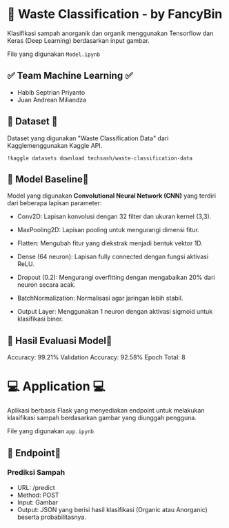 # **📝 Waste Classification - by FancyBin** 

Klasifikasi sampah anorganik dan organik menggunakan Tensorflow dan Keras (Deep Learning) berdasarkan input gambar.

File yang digunakan `Model.ipynb`

## **✅ Team Machine Learning ✅**
- Habib Septrian Priyanto
- Juan Andrean Miliandza

## **💼 Dataset 💼**
Dataset yang digunakan "Waste Classification Data" dari Kagglemenggunakan Kaggle API.

`!kaggle datasets download techsash/waste-classification-data`

## **📍 Model Baseline📍**
Model yang digunakan **Convolutional Neural Network (CNN)** yang terdiri dari beberapa lapisan parameter:

- Conv2D: Lapisan konvolusi dengan 32 filter dan ukuran kernel (3,3).

- MaxPooling2D: Lapisan pooling untuk mengurangi dimensi fitur.

- Flatten: Mengubah fitur yang diekstrak menjadi bentuk vektor 1D.

- Dense (64 neuron): Lapisan fully connected dengan fungsi aktivasi ReLU.

- Dropout (0.2): Mengurangi overfitting dengan mengabaikan 20% dari neuron secara acak.

- BatchNormalization: Normalisasi agar jaringan lebih stabil.

- Output Layer: Menggunakan 1 neuron dengan aktivasi sigmoid untuk klasifikasi biner.

## **📍 Hasil Evaluasi Model📍**

Accuracy: 99.21%
Validation Accuracy: 92.58%
Epoch Total: 8

# **💻 Application 💻** 
Aplikasi berbasis Flask yang menyediakan endpoint untuk melakukan klasifikasi sampah berdasarkan gambar yang diunggah pengguna.

File yang digunakan `app.ipynb`

 ## **📍 Endpoint📍**
 ### Prediksi Sampah

- URL: /predict
- Method: POST
- Input: Gambar
- Output: JSON yang berisi hasil klasifikasi (Organic atau Anorganic) beserta probabilitasnya.